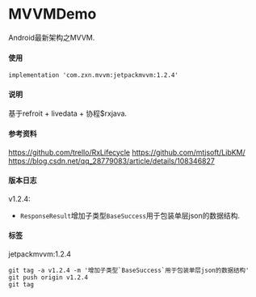# MVVMDemo
Android最新架构之MVVM.

#### 使用
```
implementation 'com.zxn.mvvm:jetpackmvvm:1.2.4'
```
#### 说明
基于refroit + livedata + 协程$rxjava.

#### 参考资料
https://github.com/trello/RxLifecycle
https://github.com/mtjsoft/LibKM/
https://blog.csdn.net/qq_28779083/article/details/108346827

#### 版本日志
v1.2.4:
- `ResponseResult`增加子类型`BaseSuccess`用于包装单层json的数据结构.


#### 标签

jetpackmvvm:1.2.4
```
git tag -a v1.2.4 -m '增加子类型`BaseSuccess`用于包装单层json的数据结构'
git push origin v1.2.4
git tag
```

